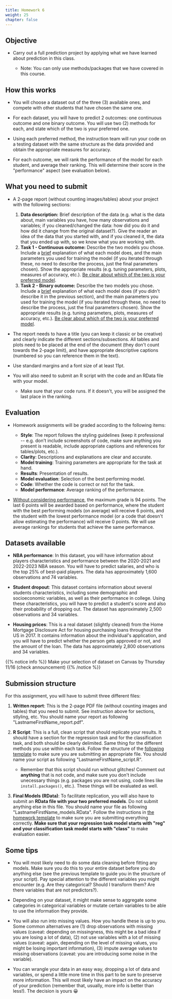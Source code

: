 ```yaml
---
title: Homework 6
weight: 25
chapter: false
---
```



## Objective

- Carry out a full prediction project by applying what we have learned about prediction in this class.

	- Note: You can only use methods/packages that we have covered in this course.

## How this works

- You will choose a dataset out of the three (3) available ones, and compete with other students that have chosen the same one.

- For each dataset, you will have to predict 2 outcomes: one continuous outcome and one binary outcome. You will use two (2) methods for each, and state which of the two is your preferred one.

- Using each preferred method, the instruction team will run your code on a testing dataset with the same structure as the data provided and obtain the appropriate measures for accuracy.

- For each outcome, we will rank the performance of the model for each student, and average their ranking. This will determine their score in the "performance" aspect (see evaluation below).

## What you need to submit

- A 2-page report (without counting images/tables) about your project with the following sections:

	1) **Data description:** Brief description of the data (e.g. what is the data about, main variables you have, how many observations and variables; if you cleaned/changed the data: how did you do it and how did it change from the original dataset?). Give the reader an idea of the data that you started with, and if you cleaned it, the data that you ended up with, so we know what you are working with.
	2) **Task 1 - Continuous outcome:** Describe the two models you chose. Include a <u>brief</u> explanation of what each model does, and the main parameters you used for training the model (if you iterated through these, no need to describe the process, just the final parameters chosen). Show the appropriate results (e.g. tuning parameters, plots, measures of accuracy, etc.). <u>Be clear about which of the two is your preferred model</u>.
	3) **Task 2 - Binary outcome:** Describe the two models you chose. Include a <u>brief</u> explanation of what each model does (if you didn't describe it in the previous section), and the main parameters you used for training the model (if you iterated through these, no need to describe the process, just the final parameters chosen). Show the appropriate results (e.g. tuning parameters, plots, measures of accuracy, etc.). <u>Be clear about which of the two is your preferred model</u>.

- The report needs to have a title (you can keep it classic or be creative) and clearly indicate the different sections/subsections. All tables and plots need to be placed at the end of the document (they don't count towards the 2-page limit), and have appropriate descriptive captions (numbered so you can reference them in the text).

- Use standard margins and a font size of at least 11pt.

- You will also need to submit an R script with the code and an RData file with your model.

	- Make sure that your code runs. If it doesn't, you will be assigned the last place in the ranking.

## Evaluation

- Homework assignments will be graded according to the following items:

	- **Style**: The report follows the styling guidelines (keep it professional -- e.g. don't include screenshots of code, make sure anything you present is readable, include appropriate captions and references for tables/plots, etc.).
	- **Clarity**: Descriptions and explanations are clear and accurate.
	- **Model training**: Training parameters are appropriate for the task at hand.
	- **Results**: Presentation of results.
	- **Model evaluation**: Selection of the best performing model.
	- **Code**: Whether the code is correct or not for the task.
	- **Model performance**: Average ranking of the performance.

- <u>Without considering performance</u>, the maximum grade is 94 points. The last 6 points will be awarded based on performance, where the student with the best performing models (on average) will receive 6 points, and the student with the lowest performance model (or a code that doesn't allow estimating the performance) will receive 0 points. We will use average rankings for students that achieve the same performance.

## Datasets available

- **NBA performance**: In this dataset, you will have information about players characteristics and performance between the 2020-2021 and 2022-2023 NBA season. You will have to predict salaries, and who is the top 25% of best-paid players. The data has approximately 1,600 observations and 74 variables.

- **Student dropout**: This dataset contains information about several students characteristics, including some demographic and socioeconomic variables, as well as their performance in college. Using these characteristics, you will have to predict a student's score and also their probability of dropping out. The dataset has approximately 2,500 observations and 34 variables.

- **Housing prices**: This is a real dataset (slightly cleaned) from the Home Mortgage Disclosure Act for housing purchasing loans throughout the US in 2017. It contains information about the individual's application, and you will have to predict whether the person gets approved or not, and the amount of the loan. The data has approximately 2,800 observations and 34 variables.

{{% notice info %}}
Make your selection of dataset on Canvas by Thursday 11/16 (check announcement)
{{% /notice %}} 


## Submission structure

For this assignment, you will have to submit three different files:

1) **Written report**: This is the 2-page PDF file (without counting images and tables) that you need to submit. See instruction above for sections, stlyling, etc. You should name your report as following "LastnameFirstName_report.pdf". 

2) **R Script**: This is a full, clean script that should replicate your results. It should have a section for the regression task and for the classification task, and both should be clearly delimited. Same thing for the different methods you use within each task. Follow the structure of the [following template](https://raw.githubusercontent.com/maibennett/sta235/main/exampleSite/content/Assignments/Homework/Homework6/template/BennettMagdalena_script.R) to make sure you are submitting an appropriate file. You should name your script as following "LastnameFirstName_script.R". 

	- Remember that this script should run without glitches! Comment out **anything** that is not code, and make sure you don't include unecessary things (e.g. packages you are not using, code lines like `install.packages()`, etc.). These things will be evaluated as well.

3) **Final Models (RData)**: To facilitate replication, you will also have to submit an **RData file with your two preferred models**. Do not submit anything else in this file. You should name your file as following "LastnameFirstName_models.RData". Follow the instructions in [the homework template](https://raw.githubusercontent.com/maibennett/sta235/main/exampleSite/content/Assignments/Homework/Homework6/template/BennettMagdalena_script.R) to make sure you are submitting everything correctly. **Make sure that your regression task model starts with "reg" and your classification task model starts with "class"** to make evaluation easier.


## Some tips

- You will most likely need to do some data cleaning before fitting any models. Make sure you do this to your entire dataset before you do anything else (see the previous template to guide you in the structure of your script). Pay special attention to the different variables you might encounter (e.g. Are they categorical? Should I transform them? Are there variables that are not predictors?). 

- Depending on your dataset, it might make sense to aggregate some categories in categorical variables or mutate certain variables to be able to use the information they provide.

- You will also run into missing values. How you handle these is up to you. Some common alternatives are (1) drop observations with missing values (caveat: depending on missingness, this might be a bad idea if you are losing a lot of data), (2) not use variables with a lot of missing values (caveat: again, depending on the level of missing values, you might be losing important information), (3) impute average values to missing observations (caveat: you are introducing some noise in the variable).

- You can wrangle your data in an easy way, dropping a lot of data and variables, or spend a little more time in this part to be sure to preserve more information. This will most likely have an impact on the accuracy of your prediction (remember that, usually, more info is better than less!). The decision is yours &#128512;


